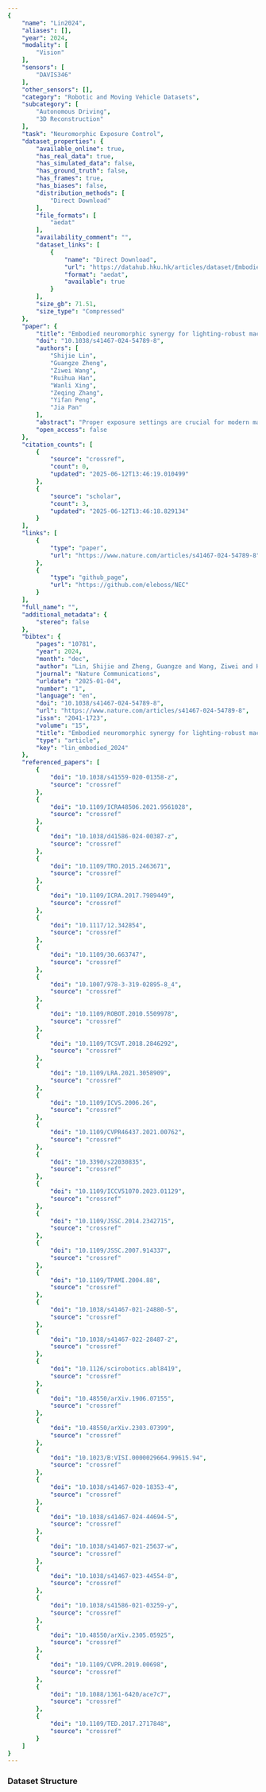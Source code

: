 ```yaml
---
{
    "name": "Lin2024",
    "aliases": [],
    "year": 2024,
    "modality": [
        "Vision"
    ],
    "sensors": [
        "DAVIS346"
    ],
    "other_sensors": [],
    "category": "Robotic and Moving Vehicle Datasets",
    "subcategory": [
        "Autonomous Driving",
        "3D Reconstruction"
    ],
    "task": "Neuromorphic Exposure Control",
    "dataset_properties": {
        "available_online": true,
        "has_real_data": true,
        "has_simulated_data": false,
        "has_ground_truth": false,
        "has_frames": true,
        "has_biases": false,
        "distribution_methods": [
            "Direct Download"
        ],
        "file_formats": [
            "aedat"
        ],
        "availability_comment": "",
        "dataset_links": [
            {
                "name": "Direct Download",
                "url": "https://datahub.hku.hk/articles/dataset/Embodied_Neuromorphic_Synergy_for_Lighting-robust_Machine_Vision_data_/26211053/1",
                "format": "aedat",
                "available": true
            }
        ],
        "size_gb": 71.51,
        "size_type": "Compressed"
    },
    "paper": {
        "title": "Embodied neuromorphic synergy for lighting-robust machine vision to see in extreme bright",
        "doi": "10.1038/s41467-024-54789-8",
        "authors": [
            "Shijie Lin",
            "Guangze Zheng",
            "Ziwei Wang",
            "Ruihua Han",
            "Wanli Xing",
            "Zeqing Zhang",
            "Yifan Peng",
            "Jia Pan"
        ],
        "abstract": "Proper exposure settings are crucial for modern machine vision cameras to accurately convert light into clear images. However, traditional auto-exposure solutions are vulnerable to illumination changes, splitting the continuous acquisition of unsaturated images, which significantly degrades the overall performance of underlying intelligent systems. Here we present the neuromorphic exposure control (NEC) system. This system effectively alleviates the longstanding saturation problem at its core by exploiting bio-principles found in peripheral vision to compute a trilinear event double integral (TEDI). This approach enables accurate connections between events and frames in the physics space for swift irradiance prediction, ultimately facilitating rapid control parameter updates. Our experimental results demonstrate the remarkable efficiency, low latency, superior generalization capability, and bio-inspired nature of the NEC in delivering timely and robust neuromorphic synergy for lighting-robust machine vision across a wide range of real-world applications. These applications encompass autonomous driving, mixed-reality, and three-dimensional reconstruction.",
        "open_access": false
    },
    "citation_counts": [
        {
            "source": "crossref",
            "count": 0,
            "updated": "2025-06-12T13:46:19.010499"
        },
        {
            "source": "scholar",
            "count": 3,
            "updated": "2025-06-12T13:46:18.829134"
        }
    ],
    "links": [
        {
            "type": "paper",
            "url": "https://www.nature.com/articles/s41467-024-54789-8"
        },
        {
            "type": "github_page",
            "url": "https://github.com/eleboss/NEC"
        }
    ],
    "full_name": "",
    "additional_metadata": {
        "stereo": false
    },
    "bibtex": {
        "pages": "10781",
        "year": 2024,
        "month": "dec",
        "author": "Lin, Shijie and Zheng, Guangze and Wang, Ziwei and Han, Ruihua and Xing, Wanli and Zhang, Zeqing and Peng, Yifan and Pan, Jia",
        "journal": "Nature Communications",
        "urldate": "2025-01-04",
        "number": "1",
        "language": "en",
        "doi": "10.1038/s41467-024-54789-8",
        "url": "https://www.nature.com/articles/s41467-024-54789-8",
        "issn": "2041-1723",
        "volume": "15",
        "title": "Embodied neuromorphic synergy for lighting-robust machine vision to see in extreme bright",
        "type": "article",
        "key": "lin_embodied_2024"
    },
    "referenced_papers": [
        {
            "doi": "10.1038/s41559-020-01358-z",
            "source": "crossref"
        },
        {
            "doi": "10.1109/ICRA48506.2021.9561028",
            "source": "crossref"
        },
        {
            "doi": "10.1038/d41586-024-00387-z",
            "source": "crossref"
        },
        {
            "doi": "10.1109/TRO.2015.2463671",
            "source": "crossref"
        },
        {
            "doi": "10.1109/ICRA.2017.7989449",
            "source": "crossref"
        },
        {
            "doi": "10.1117/12.342854",
            "source": "crossref"
        },
        {
            "doi": "10.1109/30.663747",
            "source": "crossref"
        },
        {
            "doi": "10.1007/978-3-319-02895-8_4",
            "source": "crossref"
        },
        {
            "doi": "10.1109/ROBOT.2010.5509978",
            "source": "crossref"
        },
        {
            "doi": "10.1109/TCSVT.2018.2846292",
            "source": "crossref"
        },
        {
            "doi": "10.1109/LRA.2021.3058909",
            "source": "crossref"
        },
        {
            "doi": "10.1109/ICVS.2006.26",
            "source": "crossref"
        },
        {
            "doi": "10.1109/CVPR46437.2021.00762",
            "source": "crossref"
        },
        {
            "doi": "10.3390/s22030835",
            "source": "crossref"
        },
        {
            "doi": "10.1109/ICCV51070.2023.01129",
            "source": "crossref"
        },
        {
            "doi": "10.1109/JSSC.2014.2342715",
            "source": "crossref"
        },
        {
            "doi": "10.1109/JSSC.2007.914337",
            "source": "crossref"
        },
        {
            "doi": "10.1109/TPAMI.2004.88",
            "source": "crossref"
        },
        {
            "doi": "10.1038/s41467-021-24880-5",
            "source": "crossref"
        },
        {
            "doi": "10.1038/s41467-022-28487-2",
            "source": "crossref"
        },
        {
            "doi": "10.1126/scirobotics.abl8419",
            "source": "crossref"
        },
        {
            "doi": "10.48550/arXiv.1906.07155",
            "source": "crossref"
        },
        {
            "doi": "10.48550/arXiv.2303.07399",
            "source": "crossref"
        },
        {
            "doi": "10.1023/B:VISI.0000029664.99615.94",
            "source": "crossref"
        },
        {
            "doi": "10.1038/s41467-020-18353-4",
            "source": "crossref"
        },
        {
            "doi": "10.1038/s41467-024-44694-5",
            "source": "crossref"
        },
        {
            "doi": "10.1038/s41467-021-25637-w",
            "source": "crossref"
        },
        {
            "doi": "10.1038/s41467-023-44554-8",
            "source": "crossref"
        },
        {
            "doi": "10.1038/s41586-021-03259-y",
            "source": "crossref"
        },
        {
            "doi": "10.48550/arXiv.2305.05925",
            "source": "crossref"
        },
        {
            "doi": "10.1109/CVPR.2019.00698",
            "source": "crossref"
        },
        {
            "doi": "10.1088/1361-6420/ace7c7",
            "source": "crossref"
        },
        {
            "doi": "10.1109/TED.2017.2717848",
            "source": "crossref"
        }
    ]
}
---
```



### Dataset Structure